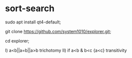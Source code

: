 # sort-search

sudo apt install qt4-default;

git clone https://github.com/system1010/explorer.git;

cd explorer;




I) a<b||a=b||a>b trichotomy 
II) if a<b & b<c {a<c} transitivity
